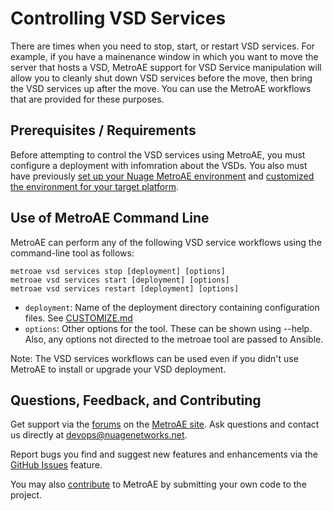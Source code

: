 # Controlling VSD Services

There are times when you need to stop, start, or restart VSD services. For example, if you have a mainenance window in which you want to move the server that hosts a VSD, MetroAE support for VSD Service manipulation will allow you to cleanly shut down VSD services before the move, then bring the VSD services up after the move. You can use the MetroAE workflows that are provided for these purposes.

## Prerequisites / Requirements
Before attempting to control the VSD services using MetroAE, you must configure a deployment with infomration about the VSDs. You also must have previously [set up your Nuage MetroAE environment](SETUP.md "link to SETUP documentation") and [customized the environment for your target platform](CUSTOMIZE.md "link to deployment documentation").

## Use of MetroAE Command Line
MetroAE can perform any of the following VSD service workflows using the command-line tool as follows:

    metroae vsd services stop [deployment] [options]
    metroae vsd services start [deployment] [options]
    metroae vsd services restart [deployment] [options]

* `deployment`: Name of the deployment directory containing configuration files.  See [CUSTOMIZE.md](CUSTOMIZE.md)
* `options`: Other options for the tool.  These can be shown using --help.  Also, any options not directed to the metroae tool are passed to Ansible.

Note: The VSD services workflows can be used even if you didn't use MetroAE to install or upgrade your VSD deployment.

## Questions, Feedback, and Contributing
Get support via the [forums](https://devops.nuagenetworks.net/forums/) on the [MetroAE site](https://devops.nuagenetworks.net/).
Ask questions and contact us directly at [devops@nuagenetworks.net](mailto:deveops@nuagenetworks.net "send email to nuage-metro project").

Report bugs you find and suggest new features and enhancements via the [GitHub Issues](https://github.com/nuagenetworks/nuage-metro/issues "nuage-metro issues") feature.

You may also [contribute](../CONTRIBUTING.md) to MetroAE by submitting your own code to the project.
